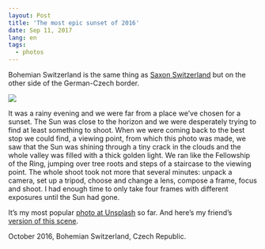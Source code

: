 ```yaml
---
layout: Post
title: 'The most epic sunset of 2016'
date: Sep 11, 2017
lang: en
tags:
  - photos
---
```


Bohemian Switzerland is the same thing as [Saxon Switzerland](http://morning.photos/blog/12) but on the other side of the German-Czech border.

![](photo://2016-10-22_9918_Artem_Sapegin)

It was a rainy evening and we were far from a place we’ve chosen for a sunset. The Sun was close to the horizon and we were desperately trying to find at least something to shoot. When we were coming back to the best stop we could find, a viewing point, from which this photo was made, we saw that the Sun was shining through a tiny crack in the clouds and the whole valley was filled with a thick golden light. We ran like the Fellowship of the Ring, jumping over tree roots and steps of a staircase to the viewing point. The whole shoot took not more that several minutes: unpack a camera, set up a tripod, choose and change a lens, compose a frame, focus and shoot. I had enough time to only take four frames with different exposures until the Sun had gone.

It’s my most popular [photo at Unsplash](https://unsplash.com/?photo=8c6eS43iq1o) so far. And here’s my friend’s [version of this scene](https://500px.com/photo/197353451/phoenix-rising-by-anton-averin).

October 2016, Bohemian Switzerland, Czech Republic.
